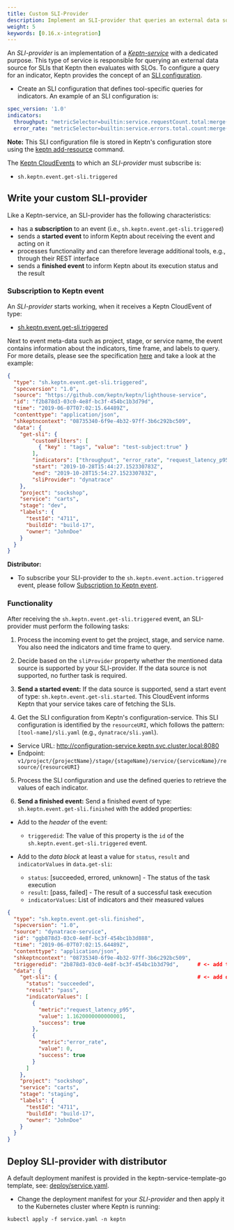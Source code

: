 ```yaml
---
title: Custom SLI-Provider
description: Implement an SLI-provider that queries an external data source for SLIs.
weight: 5
keywords: [0.16.x-integration]
---
```


An *SLI-provider* is an implementation of a [*Keptn-service*](../custom_integration/#write-your-keptn-service) with a dedicated purpose. This type of service is responsible for querying an external data source for SLIs that  Keptn then evaluates with SLOs.  To configure a query for an indicator, Keptn provides the concept of an [SLI configuration](https://github.com/keptn/spec/blob/0.2.2/service_level_indicator.md#service-level-indicators-sli).

* Create an SLI configuration that defines tool-specific queries for indicators. An example of an SLI configuration is:

```yaml
spec_version: '1.0'
indicators:
  throughput: "metricSelector=builtin:service.requestCount.total:merge(\"dt.entity.service\"):sum&entitySelector=type(SERVICE),tag(keptn_project:$PROJECT),tag(keptn_stage:$STAGE),tag(keptn_service:$SERVICE),tag(keptn_deployment:$DEPLOYMENT)"
  error_rate: "metricSelector=builtin:service.errors.total.count:merge(\"dt.entity.service\"):avg&entitySelector=type(SERVICE),tag(keptn_project:$PROJECT),tag(keptn_stage:$STAGE),tag(keptn_service:$SERVICE),tag(keptn_deployment:$DEPLOYMENT)"
```

**Note:** This SLI configuration file is stored in Keptn's configuration store using the [keptn add-resource](../../reference/cli/commands/keptn_add-resource) command.

The [Keptn CloudEvents](../custom_integration/#cloudevents) to which an *SLI-provider* must subscribe is:

* `sh.keptn.event.get-sli.triggered`

## Write your custom SLI-provider

Like a Keptn-service, an SLI-provider has the following characteristics:

* has a **subscription** to an event (i.e., `sh.keptn.event.get-sli.triggered`)
* sends a **started event** to inform Keptn about receiving the event and acting on it
* processes functionality and can therefore leverage additional tools, e.g., through their REST interface
* sends a **finished event** to inform Keptn about its execution status and the result

### Subscription to Keptn event

An *SLI-provider* starts working, when it receives a Keptn CloudEvent of type:

* [sh.keptn.event.get-sli.triggered](https://github.com/keptn/spec/blob/0.2.2/cloudevents.md#get-sli)

Next to event meta-data such as project, stage, or service name, the event contains information about the indicators, time frame, and labels to query. For more details, please see the specification [here](https://github.com/keptn/spec/blob/0.2.2/cloudevents.md#get-sli) and take a look at the example:

```json
{
  "type": "sh.keptn.event.get-sli.triggered",
  "specversion": "1.0",
  "source": "https://github.com/keptn/keptn/lighthouse-service",
  "id": "f2b878d3-03c0-4e8f-bc3f-454bc1b3d79d",
  "time": "2019-06-07T07:02:15.64489Z",
  "contenttype": "application/json",
  "shkeptncontext": "08735340-6f9e-4b32-97ff-3b6c292bc509",
  "data": {
    "get-sli": {
        "customFilters": [
          { "key" : "tags", "value": "test-subject:true" }
        ],
        "indicators": ["throughput", "error_rate", "request_latency_p95"],
        "start": "2019-10-28T15:44:27.152330783Z",
        "end": "2019-10-28T15:54:27.152330783Z",
        "sliProvider": "dynatrace"
    },
    "project": "sockshop",
    "service": "carts",
    "stage": "dev",
    "labels": {
      "testId": "4711",
      "buildId": "build-17",
      "owner": "JohnDoe"
    }
  }
}
```

**Distributor:**

* To subscribe your SLI-provider to the `sh.keptn.event.action.triggered` event, please follow [Subscription to Keptn event](../custom_integration/#subscription-to-a-triggered-event).

### Functionality

After receiving the `sh.keptn.event.get-sli.triggered` event, an SLI-provider must perform the following tasks:

1. Process the incoming event to get the project, stage, and service name. You also need the indicators and time frame to query.

2. Decide based on the `sliProvider` property whether the mentioned data source is supported by your SLI-provider. If the data source is not supported, no further task is required.

3. **Send a started event:** If the data source is supported, send a start event of type: `sh.keptn.event.get-sli.started`. This CloudEvent informs Keptn that your service takes care of fetching the SLIs.

4. Get the SLI configuration from Keptn's configuration-service. This SLI configuration is identified by the `resourceURI`, which follows the pattern: `[tool-name]/sli.yaml` (e.g., `dynatrace/sli.yaml`).

* Service URL: <http://configuration-service.keptn.svc.cluster.local:8080>
* Endpoint: `v1/project/{projectName}/stage/{stageName}/service/{serviceName}/resource/{resourceURI}`

5. Process the SLI configuration and use the defined queries to retrieve the values of each indicator.

6. **Send a finished event:** Send a finished event of type: `sh.keptn.event.get-sli.finished` with the added properties:

* Add to the *header* of the event:
  * `triggeredid`: The value of this property is the `id` of the `sh.keptn.event.get-sli.triggered` event.

* Add to the *data block* at least a value for `status`, `result` and `indicatorValues` in `data.get-sli`:
  * `status`: [succeeded, errored, unknown] - The status of the task execution
  * `result`: [pass, failed] - The result of a successful task execution
  * `indicatorValues`: List of indicators and their measured values

```json
{
  "type": "sh.keptn.event.get-sli.finished",
  "specversion": "1.0",
  "source": "dynatrace-service",
  "id": "ggb878d3-03c0-4e8f-bc3f-454bc1b3d888",
  "time": "2019-06-07T07:02:15.64489Z",
  "contenttype": "application/json",
  "shkeptncontext": "08735340-6f9e-4b32-97ff-3b6c292bc509",
  "triggeredid": "2b878d3-03c0-4e8f-bc3f-454bc1b3d79d",      # <- add triggeredid
  "data": {
    "get-sli": {                                             # <- add data.get-sli
      "status": "succeeded",
      "result": "pass",
      "indicatorValues": [
        {
          "metric":"request_latency_p95",
          "value": 1.1620000000000001,
          "success": true
        },
        {
          "metric":"error_rate",
          "value": 0,
          "success": true
        }
      ]
    },
    "project": "sockshop",
    "service": "carts",
    "stage": "staging",
    "labels": {
      "testId": "4711",
      "buildId": "build-17",
      "owner": "JohnDoe"
    }
  }
}
```

## Deploy SLI-provider with distributor

A default deployment manifest is provided in the keptn-service-template-go template, see: [deploy/service.yaml](https://github.com/keptn-sandbox/keptn-service-template-go/tree/0.14.0/chart).

* Change the deployment manifest for your *SLI-provider* and then apply it to the Kubernetes cluster where Keptn is running:

```console
kubectl apply -f service.yaml -n keptn
```
